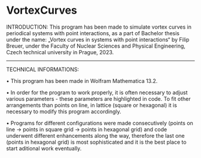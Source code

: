 # VortexCurves

INTRODUCTION:
This program has been made to simulate vortex curves in periodical systems with point interactions, as a part of Bachelor thesis under the name: „Vortex curves in systems with point interactions“ by Filip Breuer, under the Faculty of Nuclear Sciences and Physical Engineering, Czech technical university in Prague, 2023.

----------------------------------------------------


TECHNICAL INFORMATIONS:

• This program has been made in Wolfram Mathematica 13.2.

• In order for the program to work properly, it is often necessary to adjust various parameters - these parameters are highlighted in code. To fit other arrangements than points on line, in lattice (square or hexagonal) it is necessary to modify this program accordingly.

• Programs for different configurations were made consecutively (points on line -> points in square grid -> points in hexagonal grid) and code underwent different enhancements along the way, therefore the last one (points in hexagonal grid) is most sophisticated and it is the best place to start aditional work eventually.